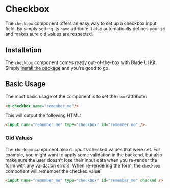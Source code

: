 # Checkbox

The `checkbox` component offers an easy way to set up a checkbox input field. By simply setting its `name` attribute it also automatically defines your `id` and makes sure old values are respected.

## Installation

The `checkbox` component comes ready out-of-the-box with Blade UI Kit. Simply [install the package](/docs/{{version}}/installation) and you're good to go.

## Basic Usage

The most basic usage of the component is to set the `name` attribute:

```html
<x-checkbox name="remember_me"/>
```

This will output the following HTML:

```html
<input name="remember_me" type="checkbox" id="remember_me" />
```

### Old Values

The `checkbox` component also supports checked values that were set. For example, you might want to apply some validation in the backend, but also make sure the user doesn't lose their input data when you re-render the form with any validation errors. When re-rendering the form, the `checkbox` component will remember the checked value:

```html
<input name="remember_me" type="checkbox" id="remember_me" checked />
```

